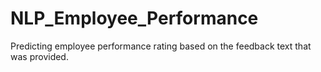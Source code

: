 # NLP_Employee_Performance
Predicting employee performance rating based on the feedback text that was provided.  
